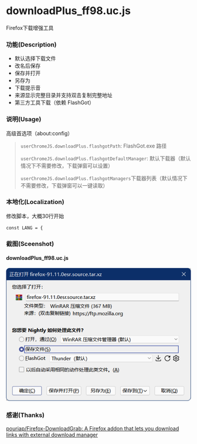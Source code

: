 # downloadPlus_ff98.uc.js

Firefox下载增强工具

### 功能(Description)

- 默认选择下载文件
- 改名后保存
- 保存并打开
- 另存为
- 下载提示音
- 来源显示完整目录并支持双击复制完整地址
- 第三方工具下载（依赖 FlashGot）

### 说明(Usage)

高级首选项（about:config）

>`userChromeJS.downloadPlus.flashgotPath`: FlashGot.exe 路径
>
>`userChromeJS.downloadPlus.flashgotDefaultManager`: 默认下载器（默认情况下不需要修改，下载弹窗可以设置）
>
>`userChromeJS.downloadPlus.flashgotManagers`下载器列表（默认情况下不需要修改，下载弹窗可以一键读取）

### 本地化(Localization)

修改脚本，大概30行开始

```
const LANG = {
```

### 截图(Sceenshot)

#### downloadPlus_ff98.uc.js

![downloadPlus](downloadPlus_ff98.png)

### 感谢(Thanks)

[pouriap/Firefox-DownloadGrab: A Firefox addon that lets you download links with external download manager](https://github.com/pouriap/Firefox-DownloadGrab)